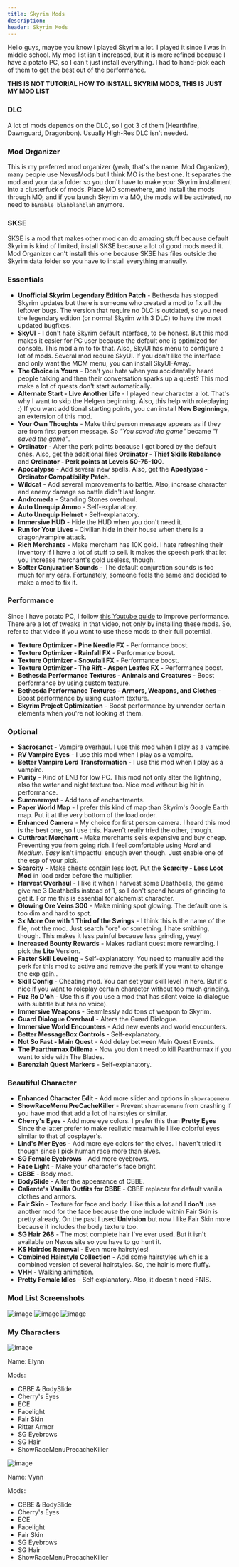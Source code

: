 ```yaml
---
title: Skyrim Mods
description:
header: Skyrim Mods
---
```


Hello guys, maybe you know I played Skyrim a lot. I played it since I was in middle school. My mod list isn't increased, but it is more refined because I have a potato PC, so I can't just install everything. I had to hand-pick each of them to get the best out of the performance.

**THIS IS NOT TUTORIAL HOW TO INSTALL SKYRIM MODS, THIS IS JUST MY MOD LIST**

### DLC

A lot of mods depends on the DLC, so I got 3 of them (Hearthfire, Dawnguard, Dragonbon). Usually High-Res DLC isn't needed.

### Mod Organizer

This is my preferred mod organizer (yeah, that's the name. Mod Organizer), many people use NexusMods but I think MO is the best one. It separates the mod and your data folder so you don't have to make your Skyrim installment into a clusterfuck of mods. Place MO somewhere, and install the mods through MO, and if you launch Skyrim via MO, the mods will be activated, no need to `bEnable blahblahblah` anymore.

### SKSE

SKSE is a mod that makes other mod can do amazing stuff because default Skyrim is kind of limited, install SKSE because a lot of good mods need it. Mod Organizer can't install this one because SKSE has files outside the Skyrim data folder so you have to install everything manually.

### Essentials

* **Unofficial Skyrim Legendary Edition Patch** - Bethesda has stopped Skyrim updates but there is someone who created a mod to fix all the leftover bugs. The version that require no DLC is outdated, so you need the legendary edition (or normal Skyrim with 3 DLC) to have the most updated bugfixes.
* **SkyUI** - I don't hate Skyrim default interface, to be honest. But this mod makes it easier for PC user because the default one is optimized for console. This mod aim to fix that. Also, SkyUI has menu to configure a lot of mods. Several mod require SkyUI. If you don't like the interface and only want the MCM menu, you can install SkyUI-Away.
* **The Choice is Yours** - Don't you hate when you accidentally heard people talking and then their conversation sparks up a quest? This mod make a lot of quests don't start automatically.
* **Alternate Start - Live Another Life** - I played new character a lot. That's why I want to skip the Helgen beginning. Also, this help with roleplaying :) If you want additional starting points, you can install **New Beginnings**, an extension of this mod.
* **Your Own Thoughts** - Make third person message appears as if they are from first person message. So *"You saved the game"* became *"I saved the game"*.
* **Ordinator** - Alter the perk points because I got bored by the default ones. Also, get the additional files **Ordinator - Thief Skills Rebalance** and **Ordinator - Perk points at Levels 50-75-100**.
* **Apocalypse** - Add several new spells. Also, get the **Apoalypse - Ordinator Compatibility Patch**.
* **Wildcat** - Add several improvements to battle. Also, increase character and enemy damage so battle didn't last longer.
* **Andromeda** - Standing Stones overhaul.
* **Auto Unequip Ammo** - Self-explanatory.
* **Auto Unequip Helmet** - Self-explanatory.
* **Immersive HUD** - Hide the HUD when you don't need it.
* **Run for Your Lives** - Civilian hide in their house when there is a dragon/vampire attack.
* **Rich Merchants** - Make merchant has 10K gold. I hate refreshing their inventory if I have a lot of stuff to sell. It makes the speech perk that let you increase merchant's gold useless, though.
* **Softer Conjuration Sounds** - The default conjuration sounds is too much for my ears. Fortunately, someone feels the same and decided to make a mod to fix it.

### Performance

Since I have potato PC, I follow [this Youtube guide](https://www.youtube.com/watch?v=C_SciRvDTVI) to improve performance. There are a lot of tweaks in that video, not only by installing these mods. So, refer to that video if you want to use these mods to their full potential.

* **Texture Optimizer - Pine Needle FX** - Performance boost.
* **Texture Optimizer - Rainfall FX** - Performance boost.
* **Texture Optimizer - Snowfall FX** - Performance boost.
* **Texture Optimizer - The Rift - Aspen Leafes FX** - Performance boost.
* **Bethesda Performance Textures - Animals and Creatures** - Boost performance by using custom texture.
* **Bethesda Performance Textures - Armors, Weapons, and Clothes** - Boost performance by using custom texture.
* **Skyrim Project Optimization** - Boost performance by unrender certain elements when you're not looking at them.

### Optional

* **Sacrosanct** - Vampire overhaul. I use this mod when I play as a vampire.
* **RV Vampire Eyes** - I use this mod when I play as a vampire.
* **Better Vampire Lord Transformation** - I use this mod when I play as a vampire.
* **Purity** - Kind of ENB for low PC. This mod not only alter the lightning, also the water and night texture too. Nice mod without big hit in performance.
* **Summermyst** - Add tons of enchantments.
* **Paper World Map** - I prefer this kind of map than Skyrim's Google Earth map. Put it at the very bottom of the load order.
* **Enhanced Camera** - My choice for first person camera. I heard this mod is the best one, so I use this. Haven't really tried the other, though.
* **Cutthroat Merchant** - Make merchants sells expensive and buy cheap. Preventing you from going rich. I feel comfortable using *Hard* and *Medium*. *Easy* isn't impactful enough even though. Just enable one of the esp of your pick.
* **Scarcity** - Make chests contain less loot. Put the **Scarcity - Less Loot Mod** in load order before the multiplier.
* **Harvest Overhaul** - I like it when I harvest some Deathbells, the game give me 3 Deathbells instead of 1, so I don't spend hours of grinding to get it. For me this is essential for alchemist character.
* **Glowing Ore Veins 300** - Make mining spot glowing. The default one is too dim and hard to spot.
* **3x More Ore with 1 Third of the Swings** - I think this is the name of the file, not the mod. Just search "ore" or something. I hate smithing, though. This makes it less painful because less grinding, yeay!
* **Increased Bounty Rewards** - Makes radiant quest more rewarding. I pick the **Lite** Version.
* **Faster Skill Leveling** - Self-explanatory. You need to manually add the perk for this mod to active and remove the perk if you want to change the exp gain..
* **Skill Config** - Cheating mod. You can set your skill level in here. But it's nice if you want to roleplay certain character without too much grinding.
* **Fuz Ro D'oh** - Use this if you use a mod that has silent voice (a dialogue with subtitle but has no voice).
* **Immersive Weapons** - Seamlessly add tons of weapon to Skyrim.
* **Guard Dialogue Overhaul** - Alters the Guard Dialogue.
* **Immersive World Encounters** - Add new events and world encounters.
* **Better MessageBox Controls** - Self-explanatory.
* **Not So Fast - Main Quest** - Add delay between Main Quest Events.
* **The Paarthurnax Dillema** - Now you don't need to kill Paarthurnax if you want to side with The Blades.
* **Barenziah Quest Markers** - Self-explanatory.


### Beautiful Character

* **Enhanced Character Edit** - Add more slider and options in `showracemenu`.
* **ShowRaceMenu PreCacheKiller** - Prevent `showracemenu` from crashing if you have mod that add a lot of hairstyles or similar.
* **Cherry's Eyes** - Add more eye colors. I prefer this than **Pretty Eyes** Since the latter prefer to make realistic meanwhile I like colorful eyes similar to that of cosplayer's.
* **Lind's Mer Eyes** - Add more eye colors for the elves. I haven't tried it though since I pick human race more than elves.
* **SG Female Eyebrows** - Add more eyebrows.
* **Face Light** - Make your character's face bright.
* **CBBE** - Body mod.
* **BodySlide** - Alter the appearance of CBBE.
* **Caliente's Vanilla Outfits for CBBE** - CBBE replacer for default vanilla clothes and armors.
* **Fair Skin** - Texture for face and body. I like this a lot and I **don't** use another mod for the face because the one include within Fair Skin is pretty already. On the past I used **Univision** but now I like Fair Skin more because it includes the body texture too.
* **SG Hair 268** - The most complete hair I've ever used. But it isn't available on Nexus site so you have to go hunt it.
* **KS Hairdos Renewal** - Even more hairstyles!
* **Combined Hairstyle Collection** - Add some hairstyles which is a combined version of several hairstyles. So, the hair is more fluffy.
* **VHH** - Walking animation.
* **Pretty Female Idles** - Self explanatory. Also, it doesn't need FNIS.

### Mod List Screenshots

![image](/img/skyrim-mods/skyrim-2019-1.png "Mod List Screenshot")
![image](/img/skyrim-mods/skyrim-2019-2.png "Mod List Screenshot")
![image](/img/skyrim-mods/skyrim-2019-3.png "Mod List Screenshot")

### My Characters

![image](/img/skyrim-mods/skyrim-elynn.png "Elynn")

Name: Elynn

Mods:  
- CBBE & BodySlide
- Cherry's Eyes
- ECE
- Facelight
- Fair Skin
- Ritter Armor
- SG Eyebrows
- SG Hair
- ShowRaceMenuPrecacheKiller

![image](/img/skyrim-mods/skyrim-vynn.png "Vynn")

Name: Vynn

Mods:  
- CBBE & BodySlide
- Cherry's Eyes
- ECE
- Facelight
- Fair Skin
- SG Eyebrows
- SG Hair
- ShowRaceMenuPrecacheKiller
